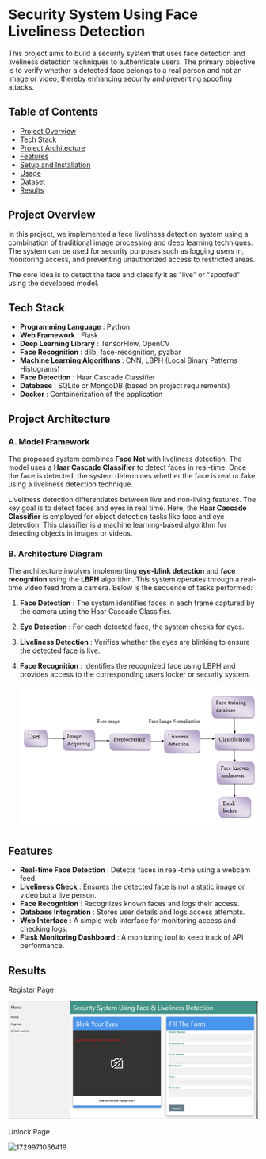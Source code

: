 # Security System Using Face Liveliness Detection

This project aims to build a security system that uses face detection and liveliness detection techniques to authenticate users. The primary objective is to verify whether a detected face belongs to a real person and not an image or video, thereby enhancing security and preventing spoofing attacks.

## Table of Contents

* [Project Overview](#project-overview)
* [Tech Stack](#tech-stack)
* [Project Architecture](#project-architecture)
* [Features](#features)
* [Setup and Installation](#setup-and-installation)
* [Usage](#usage)
* [Dataset](#dataset)
* [Results](#results)

## Project Overview

In this project, we implemented a face liveliness detection system using a combination of traditional image processing and deep learning techniques. The system can be used for security purposes such as logging users in, monitoring access, and preventing unauthorized access to restricted areas.

The core idea is to detect the face and classify it as "live" or "spoofed" using the developed model.

## Tech Stack

* **Programming Language** : Python
* **Web Framework** : Flask
* **Deep Learning Library** : TensorFlow, OpenCV
* **Face Recognition** : dlib, face-recognition, pyzbar
* **Machine Learning Algorithms** : CNN, LBPH (Local Binary Patterns Histograms)
* **Face Detection** : Haar Cascade Classifier
* **Database** : SQLite or MongoDB (based on project requirements)
* **Docker** : Containerization of the application

## Project Architecture

### A. Model Framework

The proposed system combines **Face Net** with liveliness detection. The model uses a **Haar Cascade Classifier** to detect faces in real-time. Once the face is detected, the system determines whether the face is real or fake using a liveliness detection technique.

Liveliness detection differentiates between live and non-living features. The key goal is to detect faces and eyes in real time. Here, the **Haar Cascade Classifier** is employed for object detection tasks like face and eye detection. This classifier is a machine learning-based algorithm for detecting objects in images or videos.

### B. Architecture Diagram

The architecture involves implementing **eye-blink detection** and **face recognition** using the **LBPH** algorithm. This system operates through a real-time video feed from a camera. Below is the sequence of tasks performed:

1. **Face Detection** : The system identifies faces in each frame captured by the camera using the Haar Cascade Classifier.
2. **Eye Detection** : For each detected face, the system checks for eyes.
3. **Liveliness Detection** : Verifies whether the eyes are blinking to ensure the detected face is live.
4. **Face Recognition** : Identifies the recognized face using LBPH and provides access to the corresponding users locker or security system.

   ![1729970144845](image/README/1729970144845.png)

## Features

* **Real-time Face Detection** : Detects faces in real-time using a webcam feed.
* **Liveliness Check** : Ensures the detected face is not a static image or video but a live person.
* **Face Recognition** : Recognizes known faces and logs their access.
* **Database Integration** : Stores user details and logs access attempts.
* **Web Interface** : A simple web interface for monitoring access and checking logs.
* **Flask Monitoring Dashboard** : A monitoring tool to keep track of API performance.


## Results

Register Page

![1729970909043](image/README/1729970909043.png)

Unlock Page

![1729971056419](image/README/1729971056419.png)
